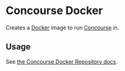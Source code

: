 # Concourse Docker

Creates a [Docker](https://www.docker.com/) image to run
[Concourse](http://concourse.ci) in.

## Usage

See [the Concourse Docker Repository docs](https://concourse.ci/docker-repository.html).
